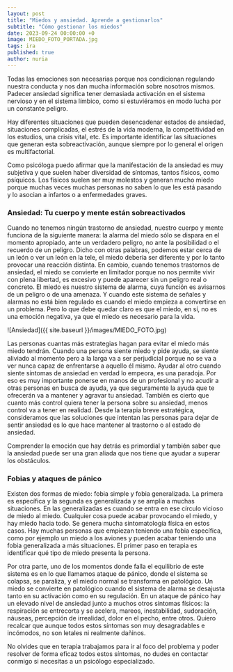 ```yaml
---
layout: post
title: "Miedos y ansiedad. Aprende a gestionarlos"
subtitle: "Cómo gestionar los miedos"
date: 2023-09-24 00:00:00 +0
image: MIEDO_FOTO_PORTADA.jpg
tags: ira
published: true
author: nuria
---
```


Todas las emociones son necesarias porque nos condicionan regulando nuestra conducta y nos dan mucha información sobre nosotros mismos.  Padecer ansiedad significa tener demasiada activación en el sistema nervioso y en el sistema límbico, como si estuviéramos en modo lucha por un constante peligro. 

<!-- more -->

Hay diferentes situaciones que pueden desencadenar estados de ansiedad, situaciones complicadas, el estrés de la vida moderna, la competitividad en los estudios, una crisis vital, etc. Es importante identificar las situaciones que generan esta sobreactivación, aunque siempre por lo general el origen es multifactorial.

Como psicóloga puedo afirmar que la manifestación de la ansiedad es muy subjetiva y que suelen haber diversidad de síntomas, tantos físicos, como psíquicos. Los físicos suelen ser muy molestos y generan mucho miedo porque muchas veces muchas personas no saben lo que les está pasando y lo asocian a infartos o a enfermedades graves.


### Ansiedad: Tu cuerpo y mente están sobreactivados

Cuando no tenemos ningún trastorno de ansiedad, nuestro cuerpo y mente funciona de la siguiente manera: la alarma del miedo sólo se dispara en el momento apropiado, ante un verdadero peligro, no ante la posibilidad o el recuerdo de un peligro. Dicho con otras palabras,  podemos estar cerca de un león o ver un león en la tele, el miedo debería ser diferente y por lo tanto provocar una reacción distinta. En cambio, cuando tenemos trastornos de ansiedad, el miedo se convierte en limitador porque no nos permite vivir con plena libertad, es excesivo y puede aparecer sin un peligro real o concreto. El miedo es nuestro sistema de alarma, cuya función es avisarnos de un peligro o de una amenaza. Y cuando este sistema de señales y alarmas no está bien regulado es cuando el miedo empieza a convertirse en un problema. Pero lo que debe quedar claro es que el miedo, en sí, no es una emoción negativa,  ya que el miedo es necesario para la vida.

![Ansiedad]({{ site.baseurl }}/images/MIEDO_FOTO.jpg)

Las personas cuantas más estrategias hagan para evitar el miedo más miedo tendrán. Cuando una persona siente miedo y pide ayuda, se siente aliviado al momento pero a la larga va a ser perjudicial porque no se va a ver nunca capaz de enfrentarse a aquello él mismo. Ayudar al otro cuando siente síntomas de ansiedad en verdad lo empeora, es una paradoja. Por eso es muy importante ponerse en manos de un profesional y no acudir a otras personas en busca de ayuda, ya que seguramente la ayuda que te ofrecerán va a mantener y agravar tu ansiedad. También es cierto que cuanto más control quiera tener la persona sobre su ansiedad, menos control va a tener en realidad. Desde la terapia breve estratégica, consideramos que las soluciones que intentan las personas para dejar de sentir ansiedad es lo que hace mantener al trastorno o al estado de ansiedad.  

Comprender la emoción que hay detrás es primordial y también saber que la ansiedad puede ser una gran aliada que nos tiene que ayudar a superar los obstáculos. 

### Fobias y ataques de pánico

Existen dos formas de miedo: fobia simple y fobia generalizada. La primera es específica y la segunda es generalizada y se amplía a muchas situaciones. En las generalizadas es cuando se entra en ese círculo vicioso de miedo al miedo. Cualquier cosa puede acabar provocando el miedo, y hay miedo hacia todo. Se genera mucha sintomatología física en estos casos. Hay muchas personas que empiezan teniendo una fobia específica, como por ejemplo un miedo a los aviones y pueden acabar teniendo una fobia generalizada a más situaciones. El primer paso en terapia es identificar qué tipo de miedo presenta la persona.


Por otra parte, uno de los momentos donde falla el equilibrio de este sistema es en lo que llamamos ataque de pánico, donde el sistema se colapsa, se paraliza, y el miedo normal se transforma en patológico. Un miedo se convierte en patológico cuando el sistema de alarma se desajusta tanto en su activación como en su regulación. En un ataque de pánico hay un elevado nivel de ansiedad junto a muchos otros síntomas físicos: la respiración se entrecorta y se acelera, mareos, inestabilidad, sudoración, náuseas, percepción de irrealidad, dolor en el pecho, entre otros. Quiero recalcar que aunque todos estos síntomas son muy desagradables e incómodos, no son letales ni realmente dañinos. 

No olvides que en terapia trabajamos para ir al foco del problema y poder resolver de forma eficaz todos estos síntomas, no dudes en contactar conmigo si necesitas a un psicólogo especializado.
